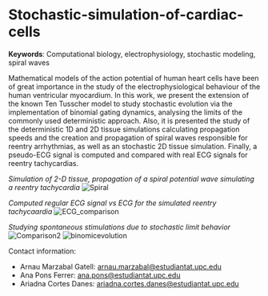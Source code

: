 # Stochastic-simulation-of-cardiac-cells   

**Keywords**: Computational biology, electrophysiology, stochastic modeling, spiral waves   
   
Mathematical models of the action potential of human heart cells have been of great importance
in the study of the electrophysiological behaviour of the human ventricular myocardium. In this
work, we present the extension of the known Ten Tusscher model to study stochastic evolution via
the implementation of binomial gating dynamics, analysing the limits of the commonly used deterministic approach. Also, it is presented the study of the deterministic 1D and 2D tissue simulations
calculating propagation speeds and the creation and propagation of spiral waves responsible for
reentry arrhythmias, as well as an stochastic 2D tissue simulation. Finally, a pseudo-ECG signal is
computed and compared with real ECG signals for reentry tachycardias.   


*Simulation of 2-D tissue, propagation of a spiral potential wave simulating a reentry tachycardia*
![Spiral](https://github.com/user-attachments/assets/77ed8688-639c-4b9e-a5b2-daaaa64d778b)   

*Computed regular ECG signal vs ECG for the simulated reentry tachycaardia*
![ECG_comparison](https://github.com/user-attachments/assets/c3c764e3-c6bc-4257-8a98-9727062f9133)


*Studying spontaneous stimulations due to stochastic limit behavior*
![Comparison2](https://github.com/user-attachments/assets/f828f1ef-8cbc-49ad-b684-da77cadf6ac9)
![binomicevolution](https://github.com/user-attachments/assets/6297e34c-864a-4daa-bd97-356373025486)


Contact information:    
- Arnau Marzabal Gatell: arnau.marzabal@estudiantat.upc.edu
- Ana Pons Ferrer: ana.pons@estudiantat.upc.edu
- Ariadna Cortes Danes: ariadna.cortes.danes@estudiantat.upc.edu
